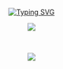 <div align="center">

[![Typing SVG](https://readme-typing-svg.demolab.com?font=Fira+Code&weight=700&size=25&pause=2&color=F7AD7D&background=FFF5EC00&center=true&random=false&width=500&lines=Talha+Sahni;Laravel+Developer;Flutter+Developer;Custom+Software+Developer;A.P.I+Developer)](https://git.io/typing-svg)

<p align="center">
    <img src="https://skillicons.dev/icons?i=git,github,vscode,phpstorm,html,css,js,bootstrap,php,laravel,vue,postman,docker,flutter,firebase" />
</p>
<br>

![](https://komarev.com/ghpvc/?username=talhatech116&style=for-the-badge)
<br><br>

</div>



